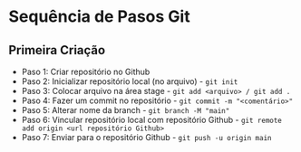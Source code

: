# Sequência de Pasos Git

## Primeira Criação

* Paso 1: Criar repositório no Github
* Paso 2: Inicializar repositório local (no arquivo) - `git init`
* Paso 3: Colocar arquivo na área stage - `git add <arquivo> / git add .`
* Paso 4: Fazer um commit no repositório - `git commit -m "<comentário>"`
* Paso 5: Alterar nome da branch - `git branch -M "main"`
* Paso 6: Vincular repositório local com repositório Github - `git remote add origin <url repositório Github>`
* Paso 7: Enviar para o repositório Github - `git push -u origin main`